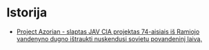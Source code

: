 # Istorija

* [Project Azorian - slaptas JAV CIA projektas 74-aisiais iš Ramiojo vandenyno dugno ištraukti nuskendusi sovietų povandeninį laivą. ](https://www.wikiwand.com/en/Project_Azorian)

